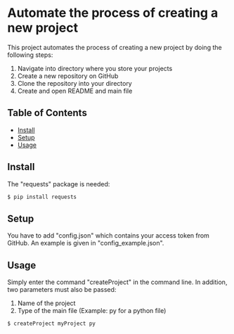 # Automate the process of creating a new project

This project automates the process of creating a new project by doing the following steps:

1. Navigate into directory where you store your projects
2. Create a new repository on GitHub
3. Clone the repository into your directory
4. Create and open README and main file



## Table of Contents

- [Install](#install)
- [Setup](#setup)
- [Usage](#usage)



## Install

The "requests" package is needed:

```sh
$ pip install requests
```



## Setup

You have to add "config.json" which contains your access token from GitHub. An example is given in "config_example.json".


## Usage

Simply enter the command "createProject" in the command line. In addition, two parameters must also be passed:

1. Name of the project
2. Type of the main file (Example: py for a python file)

```sh
$ createProject myProject py
```
